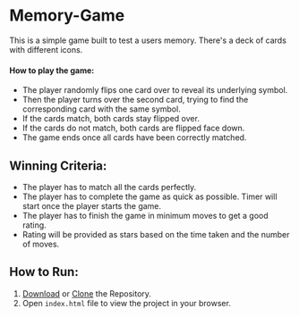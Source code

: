 # Memory-Game

This is a simple game built to test a users memory. There's a deck of cards with different icons. 

#### How to play the game:

* The player randomly flips one card over to reveal its underlying symbol.
* Then the player turns over the second card, trying to find the corresponding card with the same symbol.
* If the cards match, both cards stay flipped over.
* If the cards do not match, both cards are flipped face down.
* The game ends once all cards have been correctly matched.

## Winning Criteria:

* The player has to match all the cards perfectly.
* The player has to complete the game as quick as possible. Timer will start once the player starts the game.
* The player has to finish the game in minimum moves to get a good rating.
* Rating will be provided as stars based on the time taken and the number of moves.

## How to Run:
1. [Download]() or [Clone]() the Repository.
2. Open `index.html` file to view the project in your browser.
